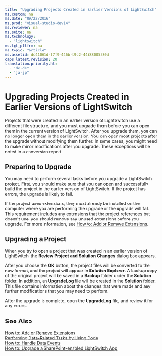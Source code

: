 ```yaml
---
title: "Upgrading Projects Created in Earlier Versions of LightSwitch"
ms.custom: na
ms.date: "09/22/2016"
ms.prod: "visual-studio-dev14"
ms.reviewer: na
ms.suite: na
ms.technology: 
  - "lightswitch"
ms.tgt_pltfrm: na
ms.topic: "article"
ms.assetid: dc41061d-f7f9-446b-b9c2-44588005380d
caps.latest.revision: 20
translation.priority.ht: 
  - "de-de"
  - "ja-jp"
---
```

# Upgrading Projects Created in Earlier Versions of LightSwitch
Projects that were created in an earlier version of LightSwitch use a different file structure, and you must upgrade them before you can open them in the current version of LightSwitch. After you upgrade them, you can no longer open them in the earlier version. You can open most projects after the upgrade without modifying them further. In some cases, you might need to make minor modifications after you upgrade. These exceptions will be noted in a conversion report.  
  
## Preparing to Upgrade  
 You may need to perform several tasks before you upgrade a LightSwitch project. First, you should make sure that you can open and successfully build the project in the earlier version of LightSwitch. If the project has errors, the upgrade is likely to fail.  
  
 If the project uses extensions, they must already be installed on the computer where you are performing the upgrade or the upgrade will fail. This requirement includes any extensions that the project references but doesn't use; you should remove any unused extensions before you upgrade. For more information, see [How to: Add or Remove Extensions](../vs140/how-to--add-or-remove-extensions.md).  
  
## Upgrading a Project  
 When you try to open a project that was created in an earlier version of LightSwitch, the **Review Project and Solution Changes** dialog box appears.  
  
 After you choose the **OK** button, the project files will be converted to the new format, and the project will appear in **Solution Explorer**. A backup copy of the original project will be saved in a **Backup** folder under the **Solution** folder. In addition, an **UpgradeLog** file will be created in the **Solution** folder. This file contains information about the changes that were made and any further modifications that you may need to perform.  
  
 After the upgrade is complete, open the **UpgradeLog** file, and review it for any errors.  
  
## See Also  
 [How to: Add or Remove Extensions](../vs140/how-to--add-or-remove-extensions.md)   
 [Performing Data-Related Tasks by Using Code](../vs140/performing-data-related-tasks-by-using-code.md)   
 [How to: Handle Data Events](../vs140/how-to--handle-data-events.md)   
 [How to: Upgrade a SharePoint-enabled LightSwitch App](../vs140/how-to--upgrade-a-sharepoint-enabled-lightswitch-app.md)